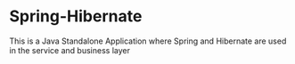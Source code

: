 # Spring-Hibernate
This is a Java Standalone Application where Spring and Hibernate are used in the service and business layer
